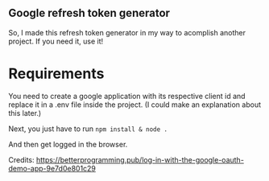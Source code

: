 ## Google refresh token generator
So, I made this refresh token generator in my way to acomplish another project. If you need it, use it!


# Requirements
You need to create a google application with its respective client id and replace it in a .env file inside the project.
(I could make an explanation about this later.)

Next, you just have to run ```npm install & node .```

And then get logged in the browser.

Credits: https://betterprogramming.pub/log-in-with-the-google-oauth-demo-app-9e7d0e801c29
